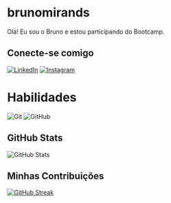 # brunomirands 
  Olá! Eu sou o Bruno e estou participando do Bootcamp.


## Conecte-se comigo
[![LinkedIn](https://img.shields.io/badge/LinkedIn-0077B5?style=for-the-badge&logo=linkedin&logoColor=white)](https://www.linkedin.com/in/bruno-rodrigues-miranda-078a6b1b5/) [![Instagram](https://img.shields.io/badge/-Instagram-%23E4405F?style=for-the-badge&logo=instagram&logoColor=white)](https://www.instagram.com/brunomirands/)





# Habilidades

![Git](https://img.shields.io/badge/GIT-E44C30?style=for-the-badge&logo=git&logoColor=white)  ![GitHub](https://img.shields.io/badge/GitHub-100000?style=for-the-badge&logo=github&logoColor=white)

## GitHub Stats

![GitHub Stats](https://github-readme-stats.vercel.app/api?username=brunomirands&theme=transparent&bg_color=000&border_color=30A3DC&show_icons=true&icon_color=30A3DC&title_color=E94D5F&text_color=FFF)

## Minhas Contribuições 

[![GitHub Streak](https://streak-stats.demolab.com/?user=SEUUSERNAME&theme=bear&background=000&border=30A3DC&dates=FFF)](https://git.io/streak-stats)